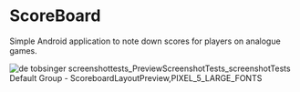 # ScoreBoard

Simple Android application to note down scores for players on analogue games. 


![de tobsinger screenshottests_PreviewScreenshotTests_screenshotTests Default Group - ScoreboardLayoutPreview,PIXEL_5_LARGE_FONTS](https://user-images.githubusercontent.com/24413483/210062906-603bfe32-4610-4ca2-a343-69082f8bdf76.png)
